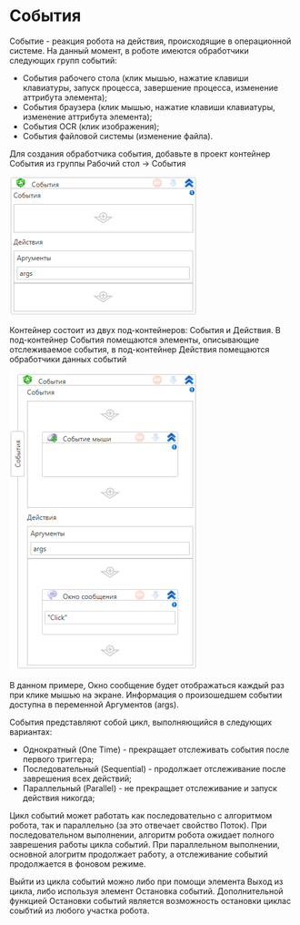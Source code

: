 # События

Событие - реакция робота на действия, происходящие в операционной системе. На данный момент, в роботе имеются обработчики следующих групп событий:

* События рабочего стола (клик мышью, нажатие клавиши клавиатуры, запуск процесса, завершение процесса, изменение аттрибута элемента);
* События браузера (клик мышью, нажатие клавиши клавиатуры,  изменение аттрибута элемента);
* События OCR (клик изображения);
* События файловой системы (изменение файла).

Для создания обработчика события, добавьте в проект контейнер События из группы Рабочий стол -> События

![](<../../.gitbook/assets/image (790).png>)

Контейнер состоит из двух под-контейнеров: События и Действия. В под-контейнер События помещаются элементы, описывающие отслеживаемое события, в под-контейнер Действия помещаются обработчики данных событий

![](<../../.gitbook/assets/image (923).png>)

В данном примере, Окно сообщение будет отображаться каждый раз при клике мышью на экране. Информация о произошедшем событии доступна в переменной Аргументов (args).

События представляют собой цикл, выполняющийся в следующих вариантах:

* Однократный (One Time) - прекращает отслеживать события после первого триггера;
* Последовательный (Sequential) - продолжает отслеживание после заврешения всех действий;
* Параллельный (Parallel) - не прекращает отслеживание и запуск действия никогда;

Цикл событий может работать как последовательно с алгоритмом робота, так и параллельно (за это отвечает свойство Поток). При последовательном выполнении, алгоритм робота ожидает полного заврешения работы цикла событий. При параллельном выполнении, основной алогритм продолжает работу, а отслеживание событий продолжается в фоновом режиме.

Выйти из цикла событий можно либо при помощи элемента Выход из цикла, либо используя элемент Остановка событий. Дополнительной функцией Остановки событий является возможность остановки циклас соыбтий из любого участка робота.
